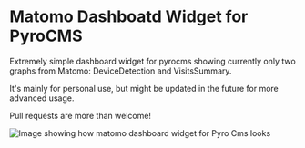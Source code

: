 # Matomo Dashboatd Widget for PyroCMS

Extremely simple dashboard widget for pyrocms showing currently only two graphs from
Matomo: DeviceDetection and VisitsSummary.

It's mainly for personal use, but might be updated in the future for more advanced
usage.

Pull requests are more than welcome!

![Image showing how matomo dashboard widget for Pyro Cms looks](https://github.com/adam-p/markdown-here/raw/master/matomo_widget-extension.png)